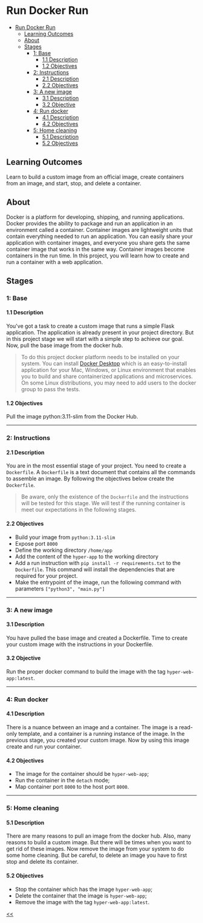 # Run Docker Run

- [Run Docker Run](#run-docker-run)
  - [Learning Outcomes](#learning-outcomes)
  - [About](#about)
  - [Stages](#stages)
    - [1: Base](#1-base)
      - [1.1 Description](#11-description)
      - [1.2 Objectives](#12-objectives)
    - [2: Instructions](#2-instructions)
      - [2.1 Description](#21-description)
      - [2.2 Objectives](#22-objectives)
    - [3: A new image](#3-a-new-image)
      - [3.1 Description](#31-description)
      - [3.2 Objective](#32-objective)
    - [4: Run docker](#4-run-docker)
      - [4.1 Description](#41-description)
      - [4.2 Objectives](#42-objectives)
    - [5: Home cleaning](#5-home-cleaning)
      - [5.1 Description](#51-description)
      - [5.2 Objectives](#52-objectives)

## Learning Outcomes
Learn to build a custom image from an official image, create containers from an image, and start, stop, and delete a container.

## About
Docker is a platform for developing, shipping, and running applications. Docker provides the ability to package and run an application in an environment called a container. Container images are lightweight units that contain everything needed to run an application. You can easily share your application with container images, and everyone you share gets the same container image that works in the same way. Container images become containers in the run time. In this project, you will learn how to create and run a container with a web application.

## Stages
### 1: Base
#### 1.1 Description
You've got a task to create a custom image that runs a simple Flask application. The application is already present in your project directory. But in this project stage we will start with a simple step to achieve our goal. Now, pull the base image from the docker hub.

>To do this project docker platform needs to be installed on your system. You can install [Docker Desktop](https://docs.docker.com/desktop/) which is an easy-to-install application for your Mac, Windows, or Linux environment that enables you to build and share containerized applications and microservices.
On some Linux distributions, you may need to add users to the docker group to pass the tests.

#### 1.2 Objectives
Pull the image python:3.11-slim from the Docker Hub.

<hr/>

### 2: Instructions
#### 2.1 Description
You are in the most essential stage of your project. You need to create a `Dockerfile`. A `Dockerfile` is a text document that contains all the commands to assemble an image. By following the objectives below create the `Dockerfile`.

>Be aware, only the existence of the `Dockerfile` and the instructions will be tested for this stage. We will test if the running container is meet our expectations in the following stages.

#### 2.2 Objectives
- Build your image from `python:3.11-slim`
- Expose port `8000`
- Define the working directory `/home/app`
- Add the content of the `hyper-app` to the working directory
- Add a run instruction with `pip install -r requirements.txt` to the `Dockerfile`. This command will install the dependencies that are required for your project.
- Make the entrypoint of the image, run the following command with parameters `["python3", "main.py"]`

<hr/>

### 3: A new image
#### 3.1 Description
You have pulled the base image and created a Dockerfile. Time to create your custom image with the instructions in your Dockerfile.

#### 3.2 Objective
Run the proper docker command to build the image with the tag `hyper-web-app:latest`.

<hr/>

### 4: Run docker
#### 4.1 Description
There is a nuance between an image and a container. The image is a read-only template, and a container is a running instance of the image. In the previous stage, you created your custom image. Now by using this image create and run your container.

#### 4.2 Objectives
- The image for the container should be `hyper-web-app`;
- Run the container in the `detach` mode;
- Map container port `8000` to the host port `8000`.

<hr/>

### 5: Home cleaning
#### 5.1 Description
There are many reasons to pull an image from the docker hub. Also, many reasons to build a custom image. But there will be times when you want to get rid of these images. Now remove the image from your system to do some home cleaning. But be careful, to delete an image you have to first stop and delete its container.

#### 5.2 Objectives
- Stop the container which has the image `hyper-web-app`;
- Delete the container that the image is `hyper-web-app`;
- Remove the image with the tag `hyper-web-app:latest`.

[<<](../../README.md#docker)

